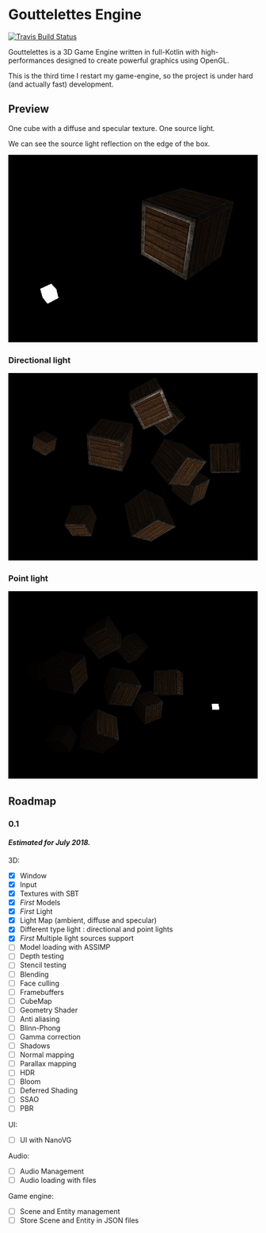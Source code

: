 # Gouttelettes Engine

[![Travis Build Status](https://travis-ci.org/scorsi/Gouttelettes.svg?branch=master)](https://travis-ci.org/scorsi/Gouttelettes)

Gouttelettes is a 3D Game Engine written in full-Kotlin with high-performances designed to create powerful graphics using OpenGL.

This is the third time I restart my game-engine, so the project is under hard (and actually fast) development.

## Preview

One cube with a diffuse and specular texture. One source light.

We can see the source light reflection on the edge of the box.

![Preview 0](https://raw.githubusercontent.com/scorsi/Gouttelettes/master/.github/preview.png)

### Directional light
![Preview 1](https://raw.githubusercontent.com/scorsi/Gouttelettes/master/.github/preview1.png)
### Point light
![Preview 2](https://raw.githubusercontent.com/scorsi/Gouttelettes/master/.github/preview2.png)
    
## Roadmap

### 0.1

#### _Estimated for July 2018._

3D:
- [X] Window
- [X] Input
- [X] Textures with SBT
- [X] *First* Models
- [X] *First* Light
- [X] Light Map (ambient, diffuse and specular)
- [X] Different type light : directional and point lights
- [X] *First* Multiple light sources support
- [ ] Model loading with ASSIMP
- [ ] Depth testing
- [ ] Stencil testing
- [ ] Blending
- [ ] Face culling
- [ ] Framebuffers
- [ ] CubeMap
- [ ] Geometry Shader
- [ ] Anti aliasing
- [ ] Blinn-Phong
- [ ] Gamma correction
- [ ] Shadows
- [ ] Normal mapping
- [ ] Parallax mapping
- [ ] HDR
- [ ] Bloom
- [ ] Deferred Shading
- [ ] SSAO
- [ ] PBR

UI:
- [ ] UI with NanoVG

Audio:
- [ ] Audio Management
- [ ] Audio loading with files

Game engine:
- [ ] Scene and Entity management
- [ ] Store Scene and Entity in JSON files